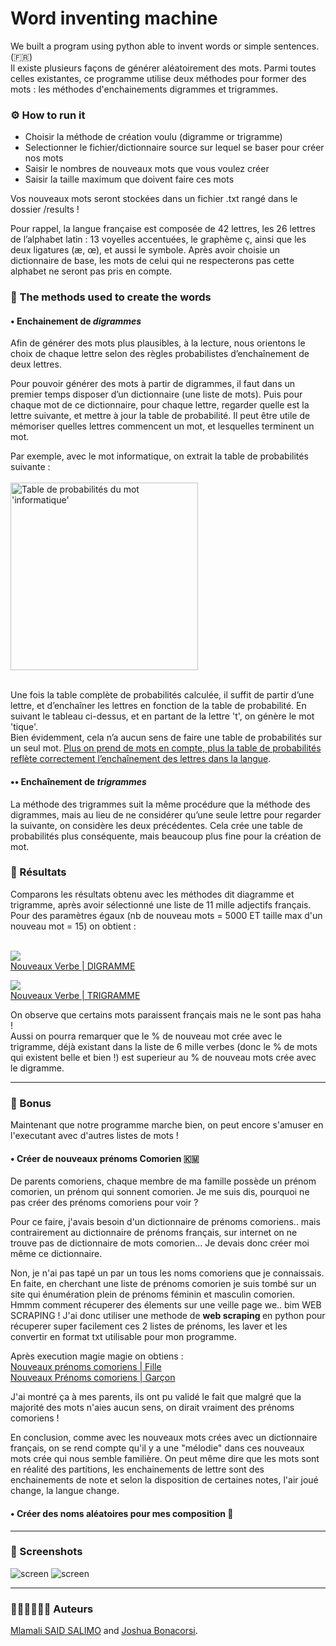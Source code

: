 # Word inventing machine

We built a program using python able to invent words or simple sentences. (:fr:) <br>
Il existe plusieurs façons de générer aléatoirement des mots. Parmi toutes celles existantes, ce programme utilise deux méthodes pour former des mots : les méthodes d'enchainements digrammes et trigrammes.

### ⚙ How to run it
- Choisir la méthode de création voulu (digramme or trigramme)
- Selectionner le fichier/dictionnaire source sur lequel se baser pour créer nos mots
- Saisir le nombres de nouveaux mots que vous voulez créer
- Saisir la taille maximum que doivent faire ces mots

Vos nouveaux mots seront stockées dans un fichier .txt rangé dans le dossier /results !

Pour rappel, la langue française est composée de 42 lettres, les 26 lettres de l’alphabet latin : 13 voyelles accentuées, le graphème ç, ainsi que les deux ligatures (æ, œ), et aussi le symbole. Après avoir choisie un dictionnaire de base, les mots de celui qui ne respecterons pas cette alphabet ne seront pas pris en compte.

### 🔩 The methods used to create the words

#### • Enchainement de *digrammes*
Afin de générer des mots plus plausibles, à la lecture, nous orientons le choix de chaque lettre selon des règles probabilistes d’enchaînement de deux lettres. <br>

Pour pouvoir générer des mots à partir de digrammes, il faut dans un premier temps disposer d’un dictionnaire (une liste de mots). Puis pour chaque mot de ce dictionnaire, pour chaque lettre, regarder quelle est la lettre suivante, et mettre à jour la table de probabilité. Il peut être utile de mémoriser quelles lettres commencent un mot, et lesquelles terminent un mot. <br>

Par exemple, avec le mot informatique, on extrait la table de probabilités suivante :<br><br>
<img src="img/tableauinfo.png" width="300" alt="Table de probabilités du mot 'informatique'"><br><br>

Une fois la table complète de probabilités calculée, il suffit de partir d’une lettre, et d’enchaîner les lettres en fonction de la table de probabilité. En suivant le tableau ci-dessus, et en partant de la lettre 't', on génère le mot 'tique'. <br> 
Bien évidemment, cela n’a aucun sens de faire une table de probabilités sur un seul mot. <u>Plus on prend de mots en compte, plus la table de probabilités reflète correctement l’enchaînement des lettres dans la langue</u>.

#### •• Enchaînement de *trigrammes*
La méthode des trigrammes suit la même procédure que la méthode des digrammes, mais au lieu de ne considérer qu’une seule lettre pour regarder la suivante, on considère les deux précédentes. Cela crée une table de probabilités plus conséquente, mais beaucoup plus fine pour la création de mot.

### 📌 Résultats
Comparons les résultats obtenu avec les méthodes dit diagramme et trigramme, après avoir sélectionné une liste de 11 mille adjectifs français. Pour des paramètres égaux (nb de nouveau mots = 5000 ET taille max d'un nouveau mot = 15) on obtient : <br><br>

![](img/resultat1.png) <br>
[Nouveaux Verbe | DIGRAMME](results/result_DI_fr-adjectif_15_5000.txt "cliquez pour voir les mots crées") <br>

![](img/resultat2.png) <br>
[Nouveaux Verbe | TRIGRAMME](results/result_TRI_fr-adjectif_15_5000.txt "cliquez pour voir les mots crées")

On observe que certains mots paraissent français mais ne le sont pas haha ! <br>
Aussi on pourra remarquer que le % de nouveau mot crée avec le trigramme, déjà existant dans la liste de 6 mille verbes (donc le % de mots qui existent belle et bien !) est superieur au % de nouveau mots crée avec le digramme.

---
### 🎳 Bonus
Maintenant que notre programme marche bien, on peut encore s'amuser en l'executant avec d'autres listes de mots !
#### • Créer de nouveaux prénoms Comorien 🇰🇲
De parents comoriens, chaque membre de ma famille possède un prénom comorien, un prénom qui sonnent comorien. Je me suis dis, pourquoi ne pas créer des prénoms comoriens pour voir ? <br>

Pour ce faire, j'avais besoin d'un dictionnaire de prénoms comoriens.. mais contrairement au dictionnaire de prénoms français, sur internet on ne trouve pas de dictionnaire de mots comorien... Je devais donc créer moi même ce dictionnaire.<br>

Non, je n'ai pas tapé un par un tous les noms comoriens que je connaissais. En faite, en cherchant une liste de prénoms comorien je suis tombé sur un site qui énumération plein de prénoms féminin et masculin comorien. Hmmm comment récuperer des élements sur une veille page we.. bim WEB SCRAPING !
J'ai donc utiliser une methode de <b> web scraping </b> en python pour récuperer super facilement ces 2 listes de prénoms, les laver et les convertir en format txt utilisable pour mon programme.<br>

Après execution magie magie on obtiens :<br>
[Nouveaux prénoms comoriens | Fille](results/result_DI_km-prenomFeminin_15_5000.txt "cliquez pour voir les mots crées") <br>
[Nouveaux Prénoms comoriens | Garçon](results/result_DI_km-prenomMasculin_15_5000.txt "cliquez pour voir les mots crées")<br>

J'ai montré ça à mes parents, ils ont pu validé le fait que malgré que la majorité des mots n'aies aucun sens, on dirait vraiment des prénoms comoriens ! <br> 

En conclusion, comme avec les nouveaux mots crées avec un dictionnaire français, on se rend compte qu'il y a une "mélodie" dans ces nouveaux mots crée qui nous semble familière. On peut même dire que les mots sont en réalité des partitions, les enchainements de lettre sont des enchainements de note et selon la disposition de certaines notes, l'air joué change, la langue change. 

#### • Créer des noms aléatoires pour mes composition 🎹


---
### 📸 Screenshots 

![](img/1.PNG "screen")
![](img/3.png "screen")

---
### 👨🏾‍💻👨🏼‍💻 Auteurs
[Mlamali SAID SALIMO](https://www.linkedin.com/in/mlamalisaidsalimo) and [Joshua Bonacorsi](https://www.linkedin.com/in/joshuabonacorsi). <br/>
